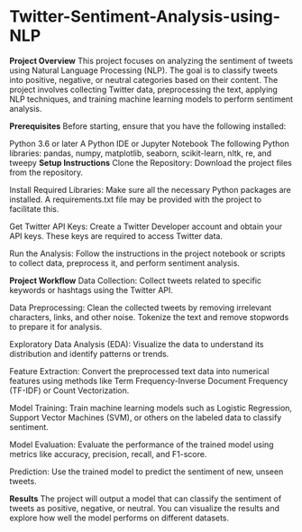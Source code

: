 # Twitter-Sentiment-Analysis-using-NLP

**Project Overview**
This project focuses on analyzing the sentiment of tweets using Natural Language Processing (NLP). The goal is to classify tweets into positive, negative, or neutral categories based on their content. The project involves collecting Twitter data, preprocessing the text, applying NLP techniques, and training machine learning models to perform sentiment analysis.

**Prerequisites**
Before starting, ensure that you have the following installed:

Python 3.6 or later
A Python IDE or Jupyter Notebook
The following Python libraries: pandas, numpy, matplotlib, seaborn, scikit-learn, nltk, re, and tweepy
**Setup Instructions**
Clone the Repository: Download the project files from the repository.

Install Required Libraries: Make sure all the necessary Python packages are installed. A requirements.txt file may be provided with the project to facilitate this.

Get Twitter API Keys: Create a Twitter Developer account and obtain your API keys. These keys are required to access Twitter data.

Run the Analysis: Follow the instructions in the project notebook or scripts to collect data, preprocess it, and perform sentiment analysis.

**Project Workflow**
Data Collection: Collect tweets related to specific keywords or hashtags using the Twitter API.

Data Preprocessing: Clean the collected tweets by removing irrelevant characters, links, and other noise. Tokenize the text and remove stopwords to prepare it for analysis.

Exploratory Data Analysis (EDA): Visualize the data to understand its distribution and identify patterns or trends.

Feature Extraction: Convert the preprocessed text data into numerical features using methods like Term Frequency-Inverse Document Frequency (TF-IDF) or Count Vectorization.

Model Training: Train machine learning models such as Logistic Regression, Support Vector Machines (SVM), or others on the labeled data to classify sentiment.

Model Evaluation: Evaluate the performance of the trained model using metrics like accuracy, precision, recall, and F1-score.

Prediction: Use the trained model to predict the sentiment of new, unseen tweets.

**Results**
The project will output a model that can classify the sentiment of tweets as positive, negative, or neutral. You can visualize the results and explore how well the model performs on different datasets.
